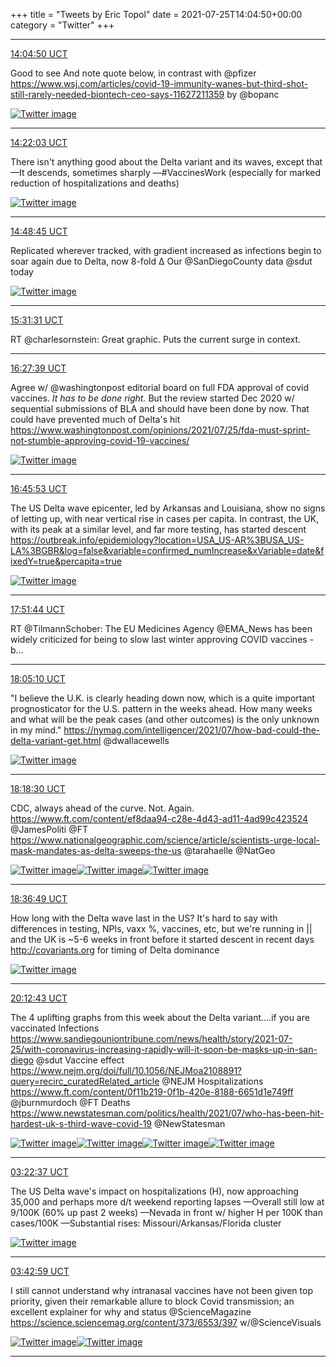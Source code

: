 +++
title = "Tweets by Eric Topol" 
date = 2021-07-25T14:04:50+00:00
category = "Twitter"
+++


---

<a href="https://twitter.com/erictopol/status/1419297594568699911" target="_blank" rel="noreferer">14:04:50 UCT</a>

Good to see
And note quote below, in contrast with @pfizer 
https://www.wsj.com/articles/covid-19-immunity-wanes-but-third-shot-still-rarely-needed-biontech-ceo-says-11627211359 by @bopanc 

<a href="E7JasBDVEAEOozd.jpg"  ><img src="E7JasBDVEAEOozd.jpg" alt="Twitter image" ></img></a>

---

<a href="https://twitter.com/erictopol/status/1419301928790417411" target="_blank" rel="noreferer">14:22:03 UCT</a>

There isn't anything good about the Delta variant and its waves, except that
—It descends, sometimes sharply
—#VaccinesWork
(especially for marked reduction of hospitalizations and deaths) 

<a href="E7JVHuUVUBEyeO0.jpg"  ><img src="E7JVHuUVUBEyeO0.jpg" alt="Twitter image" ></img></a>

---

<a href="https://twitter.com/erictopol/status/1419308647054671874" target="_blank" rel="noreferer">14:48:45 UCT</a>

Replicated wherever tracked, with gradient increased as infections begin to soar again due to Delta, now 8-fold Δ Our @SanDiegoCounty data @sdut today 

<a href="E7JlTxhVgAghQJw.jpg"  ><img src="E7JlTxhVgAghQJw.jpg" alt="Twitter image" ></img></a>

---

<a href="https://twitter.com/erictopol/status/1419319408451751944" target="_blank" rel="noreferer">15:31:31 UCT</a>

RT @charlesornstein: Great graphic. Puts the current surge in context.



---

<a href="https://twitter.com/erictopol/status/1419333535995858945" target="_blank" rel="noreferer">16:27:39 UCT</a>

Agree w/ @washingtonpost editorial board on full FDA approval of covid vaccines. *It has to be done right.* 
But the review started Dec 2020 w/ sequential submissions of BLA and should have been done by now. That could have prevented much of Delta's hit
https://www.washingtonpost.com/opinions/2021/07/25/fda-must-sprint-not-stumble-approving-covid-19-vaccines/ 

<a href="E7J6z3RVcAcAa8C.jpg"  ><img src="E7J6z3RVcAcAa8C.jpg" alt="Twitter image" ></img></a>

---

<a href="https://twitter.com/erictopol/status/1419338123624935430" target="_blank" rel="noreferer">16:45:53 UCT</a>

The US Delta wave epicenter, led by Arkansas and Louisiana, show no signs of letting up, with near vertical rise in cases per capita. In contrast, the UK, with its peak at a similar level, and far more testing, has started descent
https://outbreak.info/epidemiology?location=USA_US-AR%3BUSA_US-LA%3BGBR&log=false&variable=confirmed_numIncrease&xVariable=date&fixedY=true&percapita=true 

<a href="E7KAVyIUUAQu9rE.jpg"  ><img src="E7KAVyIUUAQu9rE.jpg" alt="Twitter image" ></img></a>

---

<a href="https://twitter.com/erictopol/status/1419354694988697604" target="_blank" rel="noreferer">17:51:44 UCT</a>

RT @TilmannSchober: The EU Medicines Agency @EMA_News has been widely criticized for being to slow last winter approving COVID vaccines - b…



---

<a href="https://twitter.com/erictopol/status/1419358074612031491" target="_blank" rel="noreferer">18:05:10 UCT</a>

"I believe the U.K. is clearly heading down now, which is a quite important prognosticator for the U.S. pattern in the weeks ahead. How many weeks and what will be the peak cases (and other outcomes) is the only unknown in my mind."
https://nymag.com/intelligencer/2021/07/how-bad-could-the-delta-variant-get.html @dwallacewells 

<a href="E7KSNADVcAInV9Y.jpg"  ><img src="E7KSNADVcAInV9Y.jpg" alt="Twitter image" ></img></a>

---

<a href="https://twitter.com/erictopol/status/1419361432152330245" target="_blank" rel="noreferer">18:18:30 UCT</a>

CDC, always ahead of the curve. Not. Again.
https://www.ft.com/content/ef8daa94-c28e-4d43-ad11-4ad99c423524 @JamesPoliti @FT 
https://www.nationalgeographic.com/science/article/scientists-urge-local-mask-mandates-as-delta-sweeps-the-us @tarahaelle @NatGeo 

<a href="E7KVSxPUcAAkFV3.jpg"  ><img src="E7KVSxPUcAAkFV3.jpg" alt="Twitter image" ></img></a><a href="E7KVVuEUUAUAEoe.jpg"  ><img src="E7KVVuEUUAUAEoe.jpg" alt="Twitter image" ></img></a><a href="E7KVXYKUUAIW7n3.jpg"  ><img src="E7KVXYKUUAIW7n3.jpg" alt="Twitter image" ></img></a>

---

<a href="https://twitter.com/erictopol/status/1419366043072438276" target="_blank" rel="noreferer">18:36:49 UCT</a>

How long with the Delta wave last in the US?
It's hard to say with differences in testing, NPIs, vaxx %, vaccines, etc, but we're running in || and the UK is ~5-6 weeks in front before it started descent in recent days
http://covariants.org for timing of Delta dominance 

<a href="E7KZIlOUcAMClbm.jpg"  ><img src="E7KZIlOUcAMClbm.jpg" alt="Twitter image" ></img></a>

---

<a href="https://twitter.com/erictopol/status/1419390174878867456" target="_blank" rel="noreferer">20:12:43 UCT</a>

The 4 uplifting graphs from this week about the Delta variant....if you are vaccinated
Infections
https://www.sandiegouniontribune.com/news/health/story/2021-07-25/with-coronavirus-increasing-rapidly-will-it-soon-be-masks-up-in-san-diego @sdut 
Vaccine effect
https://www.nejm.org/doi/full/10.1056/NEJMoa2108891?query=recirc_curatedRelated_article @NEJM Hospitalizations
https://www.ft.com/content/0f11b219-0f1b-420e-8188-6651d1e749ff @jburnmurdoch @FT
Deaths
https://www.newstatesman.com/politics/health/2021/07/who-has-been-hit-hardest-uk-s-third-wave-covid-19 @NewStatesman 

<a href="E7KtuYIUUAUjmgP.jpg"  ><img src="E7KtuYIUUAUjmgP.jpg" alt="Twitter image" ></img></a><a href="E7Kt4YLUcAAoZfR.jpg"  ><img src="E7Kt4YLUcAAoZfR.jpg" alt="Twitter image" ></img></a><a href="E7KumxwUcAMYuCY.jpg"  ><img src="E7KumxwUcAMYuCY.jpg" alt="Twitter image" ></img></a><a href="E7KvZsPVcAA_IIW.jpg"  ><img src="E7KvZsPVcAA_IIW.jpg" alt="Twitter image" ></img></a>

---

<a href="https://twitter.com/erictopol/status/1419498363821563906" target="_blank" rel="noreferer">03:22:37 UCT</a>

The US Delta wave's impact on hospitalizations (H), now approaching 35,000 and perhaps more d/t weekend reporting lapses
—Overall still low at 9/100K (60% up past 2 weeks)
—Nevada in front w/ higher H per 100K than cases/100K
—Substantial rises: Missouri/Arkansas/Florida cluster 

<a href="E7MSFwiUUAQUJw9.jpg"  ><img src="E7MSFwiUUAQUJw9.jpg" alt="Twitter image" ></img></a>

---

<a href="https://twitter.com/erictopol/status/1419503489546219520" target="_blank" rel="noreferer">03:42:59 UCT</a>

I still cannot understand why intranasal vaccines have not been given top priority, given their remarkable allure to block Covid transmission; an excellent explainer for why and status @ScienceMagazine https://science.sciencemag.org/content/373/6553/397
w/@ScienceVisuals 

<a href="E7MWP6wVIAQRmIw.jpg"  ><img src="E7MWP6wVIAQRmIw.jpg" alt="Twitter image" ></img></a><a href="E7MWOZ7VUAIaRqh.jpg"  ><img src="E7MWOZ7VUAIaRqh.jpg" alt="Twitter image" ></img></a>

---